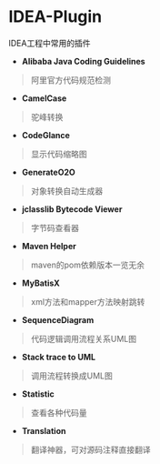 # IDEA-Plugin
IDEA工程中常用的插件
- **Alibaba Java Coding Guidelines**
> 阿里官方代码规范检测
- **CamelCase**
> 驼峰转换
- **CodeGlance**
> 显示代码缩略图
- **GenerateO2O**
> 对象转换自动生成器
- **jclasslib Bytecode Viewer**
> 字节码查看器
- **Maven Helper**
> maven的pom依赖版本一览无余
- **MyBatisX**
> xml方法和mapper方法映射跳转
- **SequenceDiagram**
> 代码逻辑调用流程关系UML图
- **Stack trace to UML**
> 调用流程转换成UML图
- **Statistic**
> 查看各种代码量
- **Translation**
> 翻译神器，可对源码注释直接翻译
